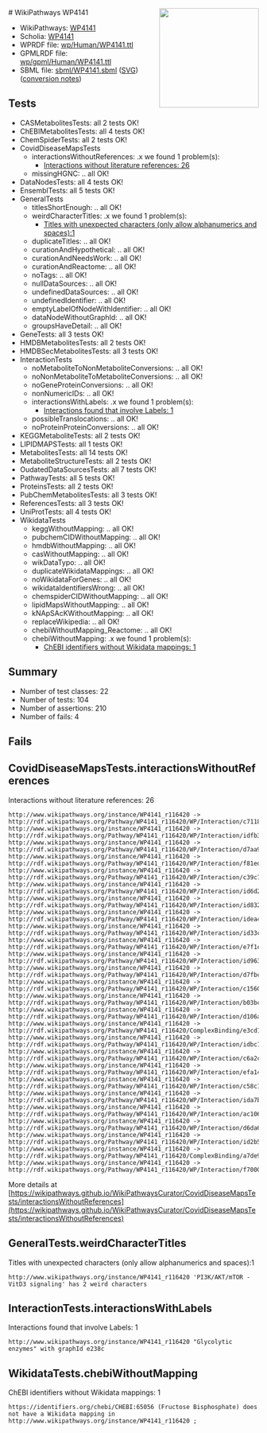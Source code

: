 <img style="float: right; width: 200px" src="../logo.png" />
# WikiPathways WP4141

* WikiPathways: [WP4141](https://identifiers.org/wikipathways:WP4141)
* Scholia: [WP4141](https://scholia.toolforge.org/wikipathways/WP4141)
* WPRDF file: [wp/Human/WP4141.ttl](../wp/Human/WP4141.ttl)
* GPMLRDF file: [wp/gpml/Human/WP4141.ttl](../wp/gpml/Human/WP4141.ttl)
* SBML file: [sbml/WP4141.sbml](../sbml/WP4141.sbml) ([SVG](../sbml/WP4141.svg)) ([conversion notes](../sbml/WP4141.txt))

## Tests
* CASMetabolitesTests: all 2 tests OK!
* ChEBIMetabolitesTests: all 4 tests OK!
* ChemSpiderTests: all 2 tests OK!
* CovidDiseaseMapsTests
    * interactionsWithoutReferences: .x we found 1 problem(s):
        * [Interactions without literature references: 26](#9701cd06)
    * missingHGNC: .. all OK!
* DataNodesTests: all 4 tests OK!
* EnsemblTests: all 5 tests OK!
* GeneralTests
    * titlesShortEnough: .. all OK!
    * weirdCharacterTitles: .x we found 1 problem(s):
        * [Titles with unexpected characters (only allow alphanumerics and spaces):1](#fda87b3f)
    * duplicateTitles: .. all OK!
    * curationAndHypothetical: .. all OK!
    * curationAndNeedsWork: .. all OK!
    * curationAndReactome: .. all OK!
    * noTags: .. all OK!
    * nullDataSources: .. all OK!
    * undefinedDataSources: .. all OK!
    * undefinedIdentifier: .. all OK!
    * emptyLabelOfNodeWithIdentifier: .. all OK!
    * dataNodeWithoutGraphId: .. all OK!
    * groupsHaveDetail: .. all OK!
* GeneTests: all 3 tests OK!
* HMDBMetabolitesTests: all 2 tests OK!
* HMDBSecMetabolitesTests: all 3 tests OK!
* InteractionTests
    * noMetaboliteToNonMetaboliteConversions: .. all OK!
    * noNonMetaboliteToMetaboliteConversions: .. all OK!
    * noGeneProteinConversions: .. all OK!
    * nonNumericIDs: .. all OK!
    * interactionsWithLabels: .x we found 1 problem(s):
        * [Interactions found that involve Labels: 1](#630d2678)
    * possibleTranslocations: .. all OK!
    * noProteinProteinConversions: .. all OK!
* KEGGMetaboliteTests: all 2 tests OK!
* LIPIDMAPSTests: all 1 tests OK!
* MetabolitesTests: all 14 tests OK!
* MetaboliteStructureTests: all 2 tests OK!
* OudatedDataSourcesTests: all 7 tests OK!
* PathwayTests: all 5 tests OK!
* ProteinsTests: all 2 tests OK!
* PubChemMetabolitesTests: all 3 tests OK!
* ReferencesTests: all 3 tests OK!
* UniProtTests: all 4 tests OK!
* WikidataTests
    * keggWithoutMapping: .. all OK!
    * pubchemCIDWithoutMapping: .. all OK!
    * hmdbWithoutMapping: .. all OK!
    * casWithoutMapping: .. all OK!
    * wikDataTypo: .. all OK!
    * duplicateWikidataMappings: .. all OK!
    * noWikidataForGenes: .. all OK!
    * wikidataIdentifiersWrong: .. all OK!
    * chemspiderCIDWithoutMapping: .. all OK!
    * lipidMapsWithoutMapping: .. all OK!
    * kNApSAcKWithoutMapping: .. all OK!
    * replaceWikipedia: .. all OK!
    * chebiWithoutMapping_Reactome: .. all OK!
    * chebiWithoutMapping: .x we found 1 problem(s):
        * [ChEBI identifiers without Wikidata mappings: 1](#a8d554cd)


## Summary

* Number of test classes: 22
* Number of tests: 104
* Number of assertions: 210
* Number of fails: 4

## Fails

<a name="9701cd06" />

## CovidDiseaseMapsTests.interactionsWithoutReferences

Interactions without literature references: 26
```
http://www.wikipathways.org/instance/WP4141_r116420 -> http://rdf.wikipathways.org/Pathway/WP4141_r116420/WP/Interaction/c7118
http://www.wikipathways.org/instance/WP4141_r116420 -> http://rdf.wikipathways.org/Pathway/WP4141_r116420/WP/Interaction/idfb3f136b
http://www.wikipathways.org/instance/WP4141_r116420 -> http://rdf.wikipathways.org/Pathway/WP4141_r116420/WP/Interaction/d7aa9
http://www.wikipathways.org/instance/WP4141_r116420 -> http://rdf.wikipathways.org/Pathway/WP4141_r116420/WP/Interaction/f81ed
http://www.wikipathways.org/instance/WP4141_r116420 -> http://rdf.wikipathways.org/Pathway/WP4141_r116420/WP/Interaction/c39c7
http://www.wikipathways.org/instance/WP4141_r116420 -> http://rdf.wikipathways.org/Pathway/WP4141_r116420/WP/Interaction/id6d26fc8e
http://www.wikipathways.org/instance/WP4141_r116420 -> http://rdf.wikipathways.org/Pathway/WP4141_r116420/WP/Interaction/id832cef87
http://www.wikipathways.org/instance/WP4141_r116420 -> http://rdf.wikipathways.org/Pathway/WP4141_r116420/WP/Interaction/idea4d7e61
http://www.wikipathways.org/instance/WP4141_r116420 -> http://rdf.wikipathways.org/Pathway/WP4141_r116420/WP/Interaction/id33c80641
http://www.wikipathways.org/instance/WP4141_r116420 -> http://rdf.wikipathways.org/Pathway/WP4141_r116420/WP/Interaction/e7f1c
http://www.wikipathways.org/instance/WP4141_r116420 -> http://rdf.wikipathways.org/Pathway/WP4141_r116420/WP/Interaction/id96359a5e
http://www.wikipathways.org/instance/WP4141_r116420 -> http://rdf.wikipathways.org/Pathway/WP4141_r116420/WP/Interaction/d7fbc
http://www.wikipathways.org/instance/WP4141_r116420 -> http://rdf.wikipathways.org/Pathway/WP4141_r116420/WP/Interaction/c1560
http://www.wikipathways.org/instance/WP4141_r116420 -> http://rdf.wikipathways.org/Pathway/WP4141_r116420/WP/Interaction/b03bc
http://www.wikipathways.org/instance/WP4141_r116420 -> http://rdf.wikipathways.org/Pathway/WP4141_r116420/WP/Interaction/d106a
http://www.wikipathways.org/instance/WP4141_r116420 -> http://rdf.wikipathways.org/Pathway/WP4141_r116420/ComplexBinding/e3cd1
http://www.wikipathways.org/instance/WP4141_r116420 -> http://rdf.wikipathways.org/Pathway/WP4141_r116420/WP/Interaction/idbc141426
http://www.wikipathways.org/instance/WP4141_r116420 -> http://rdf.wikipathways.org/Pathway/WP4141_r116420/WP/Interaction/c6a2c
http://www.wikipathways.org/instance/WP4141_r116420 -> http://rdf.wikipathways.org/Pathway/WP4141_r116420/WP/Interaction/efa14
http://www.wikipathways.org/instance/WP4141_r116420 -> http://rdf.wikipathways.org/Pathway/WP4141_r116420/WP/Interaction/c58c1
http://www.wikipathways.org/instance/WP4141_r116420 -> http://rdf.wikipathways.org/Pathway/WP4141_r116420/WP/Interaction/ida7b944da
http://www.wikipathways.org/instance/WP4141_r116420 -> http://rdf.wikipathways.org/Pathway/WP4141_r116420/WP/Interaction/ac106
http://www.wikipathways.org/instance/WP4141_r116420 -> http://rdf.wikipathways.org/Pathway/WP4141_r116420/WP/Interaction/d6da6
http://www.wikipathways.org/instance/WP4141_r116420 -> http://rdf.wikipathways.org/Pathway/WP4141_r116420/WP/Interaction/id2b5bda84
http://www.wikipathways.org/instance/WP4141_r116420 -> http://rdf.wikipathways.org/Pathway/WP4141_r116420/ComplexBinding/a7de9
http://www.wikipathways.org/instance/WP4141_r116420 -> http://rdf.wikipathways.org/Pathway/WP4141_r116420/WP/Interaction/f7000
```

More details at [https://wikipathways.github.io/WikiPathwaysCurator/CovidDiseaseMapsTests/interactionsWithoutReferences](https://wikipathways.github.io/WikiPathwaysCurator/CovidDiseaseMapsTests/interactionsWithoutReferences)

<a name="fda87b3f" />

## GeneralTests.weirdCharacterTitles

Titles with unexpected characters (only allow alphanumerics and spaces):1
```
http://www.wikipathways.org/instance/WP4141_r116420 'PI3K/AKT/mTOR - VitD3 signaling' has 2 weird characters
```

<a name="630d2678" />

## InteractionTests.interactionsWithLabels

Interactions found that involve Labels: 1
```
http://www.wikipathways.org/instance/WP4141_r116420 "Glycolytic enzymes" with graphId e238c
```

<a name="a8d554cd" />

## WikidataTests.chebiWithoutMapping

ChEBI identifiers without Wikidata mappings: 1
```
https://identifiers.org/chebi/CHEBI:65056 (Fructose Bisphosphate) does not have a Wikidata mapping in http://www.wikipathways.org/instance/WP4141_r116420 ; 
```

